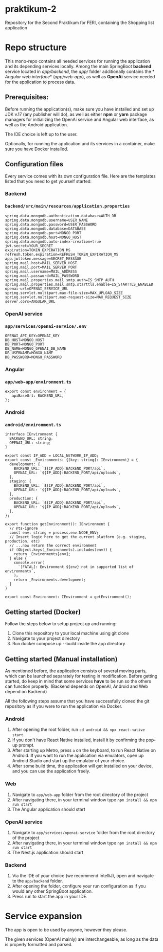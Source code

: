 # praktikum-2

Repository for the Second Praktikum for FERI, containing the Shopping list application

# Repo structure

This mono-repo contains all needed services for running the application and its depending services locally.
Among the main SpringBoot **backend** service located in _app/backend_, the _app/_ folder additionally contains the *
*Angular web interface** (_app/web-app_),
as well as **OpenAi** service needed for the application to process data.

## Prerequisites:

Before running the application(s), make sure you have installed and set up JDK v.17 (any publisher will do),
as well as either **npm** or **yarn** package managers for initializing the OpenAi service and Angular web interface,
as well as the Android application.

The IDE choice is left up to the user.

Optionally, for running the application and its services in a container, make sure you have Docker installed.

## Configuration files

Every service comes with its own configuration file. Here are the templates listed that you need to get yourself started:

### Backend
### `backend/src/main/resources/application.properties`
````
spring.data.mongodb.authentication-database=AUTH_DB
spring.data.mongodb.username=USER_NAME
spring.data.mongodb.password=USER_PASSWORD
spring.data.mongodb.database=DATABASE
spring.data.mongodb.port=MONGO_PORT
spring.data.mongodb.host=MONGO_HOST
spring.data.mongodb.auto-index-creation=true
jwt.secret=YOUR_SECRET
expiration=TOKEN_EXPIRATION_MS
refresh.token.expiration=REFRESH_TOKEN_EXPIRATION_MS
app.jwttoken.message=SECRET_MESSAGE
spring.mail.host=MAIL_SERVER_HOST
spring.mail.port=MAIL_SERVER_PORT
spring.mail.username=MAIL_ADDRESS
spring.mail.password=MAIL_PASSWORD
spring.mail.properties.mail.smtp.auth=IS_SMTP_AUTH
spring.mail.properties.mail.smtp.starttls.enable=IS_STARTTLS_ENABLED
openai-url=OPENAI_SERVICE_URL
spring.servlet.multipart.max-file-size=MAX_UPLOAD_SIZE
spring.servlet.multipart.max-request-size=MAX_REQUEST_SIZE
server.cors=ANGULAR_URL
````
### OpenAI service
### `app/services/openai-service/.env`
````
OPENAI_API_KEY=OPENAI_KEY
DB_HOST=MONGO_HOST
DB_PORT=MONGO_PORT
DB_NAME=MONGO_OPENAI_DB_NAME
DB_USERNAME=MONGO_NAME
DB_PASSWORD=MONGO_PASSWORD
````

### Angular
### `app/web-app/environment.ts`
````
export const environment = {
   apiBaseUrl: BACKEND_URL,
};
````

### Android
### `android/environment.ts`
```
interface IEnvironment {
  BACKEND_URL: string;
  OPENAI_URL: string;
}

export const IP_ADD = LOCAL_NETWORK_IP_ADD;
export const _Environments: {[key: string]: IEnvironment} = {
  development: {
    BACKEND_URL: `${IP_ADD}:BACKEND_PORT/api`,
    OPENAI_URL: `${IP_ADD}:BACKEND_PORT/api/uploads`,
  },
  staging: {
    BACKEND_URL: `${IP_ADD}:BACKEND_PORT/api`,
    OPENAI_URL: `${IP_ADD}:BACKEND_PORT/api/uploads`,
  },
  production: {
    BACKEND_URL: `${IP_ADD}:BACKEND_PORT/api`,
    OPENAI_URL: `${IP_ADD}:BACKEND_PORT/api/uploads`,
  },
};

export function getEnvironment(): IEnvironment {
  // @ts-ignore
  const env: string = process.env.NODE_ENV;
  // Insert logic here to get the current platform (e.g. staging, production, etc)
  // ...now return the correct environment
  if (Object.keys(_Environments).includes(env)) {
    return _Environments[env];
  } else {
    console.error(
      `[FATAL]: Environment ${env} not in supported list of environments`,
    );
    return _Environments.development;
  }
}

export const Environment: IEnvironment = getEnvironment();
```


## Getting started (Docker)

Follow the steps below to setup project up and running:

1. Clone this repository to your local machine using git clone
2. Navigate to your project directory
3. Run docker compose up --build inside the app directory

## Getting started (Manual installation)

As mentioned before, the application consists of several moving parts, which can be launched separately for testing in
modification.
Before getting started, do keep in mind that some services **have** to be run so the others can function properly.
(Backend depends on OpenAI, Android and Web depend on Backend)

All the following steps assume that you have successfully cloned the git repository as if you were to run the
application via Docker.

### Android

1. After opening the root folder, run `cd android && npx react-native start`.
2. If you don't have React Native installed, install it by confirming the pop-up prompt.
3. After starting up Metro, press `a` on the keyboard, to run React Native on Android.
   If you want to run the application via emulators, open up Android Studio and start up the emulator of your choice.
4. After some build time, the application will get installed on your device, and you can use the application freely.

### Web
1. Navigate to `app/web-app` folder from the root directory of the project
2. After navigating there, in your terminal window type `npm install && npm run start`
3. The Angular application should start

### OpenAI service
1. Navigate to `app/services/openai-service` folder from the root directory of the project
2. After navigating there, in your terminal window type `npm install && npm run start`
3. The Nest.js application should start

### Backend

1. Via the IDE of your choice (we recommend IntelliJ), open and navigate to the `app/backend` folder.
2. After opening the folder, configure your run configuration as if you would any other SpringBoot application.
3. Press run to start the app in your IDE.

# Service expansion
The app is open to be used by anyone, however they please. 

The given services (OpenAI mainly) are interchangeable, as long as the data is properly formatted and parsed.